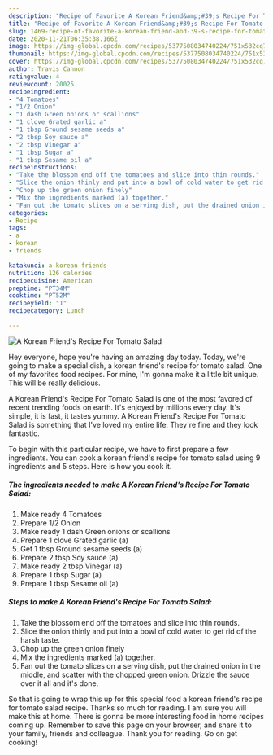 ```yaml
---
description: "Recipe of Favorite A Korean Friend&amp;#39;s Recipe For Tomato Salad"
title: "Recipe of Favorite A Korean Friend&amp;#39;s Recipe For Tomato Salad"
slug: 1469-recipe-of-favorite-a-korean-friend-and-39-s-recipe-for-tomato-salad
date: 2020-11-21T06:35:38.166Z
image: https://img-global.cpcdn.com/recipes/5377508034740224/751x532cq70/a-korean-friends-recipe-for-tomato-salad-recipe-main-photo.jpg
thumbnail: https://img-global.cpcdn.com/recipes/5377508034740224/751x532cq70/a-korean-friends-recipe-for-tomato-salad-recipe-main-photo.jpg
cover: https://img-global.cpcdn.com/recipes/5377508034740224/751x532cq70/a-korean-friends-recipe-for-tomato-salad-recipe-main-photo.jpg
author: Travis Cannon
ratingvalue: 4
reviewcount: 20025
recipeingredient:
- "4 Tomatoes"
- "1/2 Onion"
- "1 dash Green onions or scallions"
- "1 clove Grated garlic a"
- "1 tbsp Ground sesame seeds a"
- "2 tbsp Soy sauce a"
- "2 tbsp Vinegar a"
- "1 tbsp Sugar a"
- "1 tbsp Sesame oil a"
recipeinstructions:
- "Take the blossom end off the tomatoes and slice into thin rounds."
- "Slice the onion thinly and put into a bowl of cold water to get rid of the harsh taste."
- "Chop up the green onion finely"
- "Mix the ingredients marked (a) together."
- "Fan out the tomato slices on a serving dish, put the drained onion in the middle, and scatter with the chopped green onion. Drizzle the sauce over it all and it&#39;s done."
categories:
- Recipe
tags:
- a
- korean
- friends

katakunci: a korean friends 
nutrition: 126 calories
recipecuisine: American
preptime: "PT34M"
cooktime: "PT52M"
recipeyield: "1"
recipecategory: Lunch

---
```



![A Korean Friend&#39;s Recipe For Tomato Salad](https://img-global.cpcdn.com/recipes/5377508034740224/751x532cq70/a-korean-friends-recipe-for-tomato-salad-recipe-main-photo.jpg)

Hey everyone, hope you're having an amazing day today. Today, we're going to make a special dish, a korean friend&#39;s recipe for tomato salad. One of my favorites food recipes. For mine, I'm gonna make it a little bit unique. This will be really delicious.



A Korean Friend&#39;s Recipe For Tomato Salad is one of the most favored of recent trending foods on earth. It's enjoyed by millions every day. It's simple, it is fast, it tastes yummy. A Korean Friend&#39;s Recipe For Tomato Salad is something that I've loved my entire life. They're fine and they look fantastic.


To begin with this particular recipe, we have to first prepare a few ingredients. You can cook a korean friend&#39;s recipe for tomato salad using 9 ingredients and 5 steps. Here is how you cook it.

<!--inarticleads1-->

##### The ingredients needed to make A Korean Friend&#39;s Recipe For Tomato Salad:

1. Make ready 4 Tomatoes
1. Prepare 1/2 Onion
1. Make ready 1 dash Green onions or scallions
1. Prepare 1 clove Grated garlic (a)
1. Get 1 tbsp Ground sesame seeds (a)
1. Prepare 2 tbsp Soy sauce (a)
1. Make ready 2 tbsp Vinegar (a)
1. Prepare 1 tbsp Sugar (a)
1. Prepare 1 tbsp Sesame oil (a)




<!--inarticleads2-->

##### Steps to make A Korean Friend&#39;s Recipe For Tomato Salad:

1. Take the blossom end off the tomatoes and slice into thin rounds.
1. Slice the onion thinly and put into a bowl of cold water to get rid of the harsh taste.
1. Chop up the green onion finely
1. Mix the ingredients marked (a) together.
1. Fan out the tomato slices on a serving dish, put the drained onion in the middle, and scatter with the chopped green onion. Drizzle the sauce over it all and it&#39;s done.




So that is going to wrap this up for this special food a korean friend&#39;s recipe for tomato salad recipe. Thanks so much for reading. I am sure you will make this at home. There is gonna be more interesting food in home recipes coming up. Remember to save this page on your browser, and share it to your family, friends and colleague. Thank you for reading. Go on get cooking!
